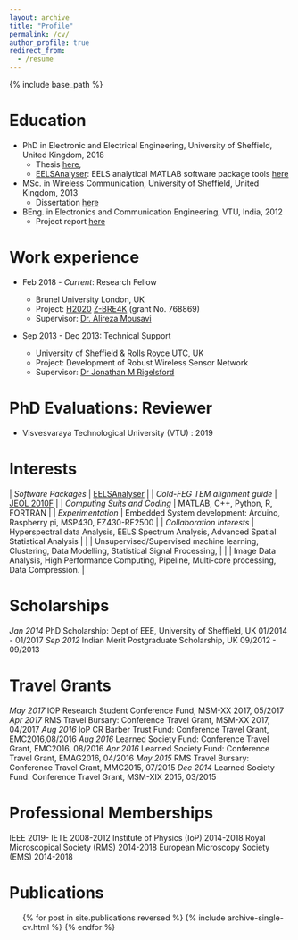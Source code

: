 ```yaml
---
layout: archive
title: "Profile"
permalink: /cv/
author_profile: true
redirect_from:
  - /resume
---
```


{% include base_path %}

Education
======
* PhD in Electronic and Electrical Engineering, University of Sheffield, United Kingdom, 2018
    * Thesis [here](/publication/PhDThesis),
    * [EELSAnalyser](https://github.com/vcangadi1/EELSAnalyser): EELS analytical MATLAB software package tools [here](https://github.com/vcangadi1/EELSAnalyser)
* MSc. in Wireless Communication, University of Sheffield, United Kingdom, 2013
    * Dissertation [here](/publication/MScDissertation)
* BEng. in Electronics and Communication Engineering, VTU, India, 2012
    * Project report [here](/publication/BEngProject)

Work experience
======
* Feb 2018 - <i>Current</i>: Research Fellow
    * Brunel University London, UK
    * Project: [H2020](https://ec.europa.eu/programmes/horizon2020/en) [Z-BRE4K](https://www.z-bre4k.eu/) (grant No. 768869)
    * Supervisor: [Dr. Alireza Mousavi](http://people.brunel.ac.uk/~emstaam/)

* Sep 2013 - Dec 2013: Technical Support
    * University of Sheffield & Rolls Royce UTC, UK
    * Project: Development of Robust Wireless Sensor Network
    * Supervisor: [Dr Jonathan M Rigelsford](https://www.sheffield.ac.uk/eee/staff/publ/jrig)

PhD Evaluations: Reviewer
======
* Visvesvaraya Technological University (VTU) : 2019

Interests
======

| <i> Software Packages </i>               | [EELSAnalyser](https://github.com/vcangadi1/EELSAnalyser)                                            |
| <i> Cold-FEG TEM alignment guide </i>    | [JEOL 2010F](https://github.com/vcangadi1/TEM_alignment_for_JEOL2010/blob/master/main.pdf)           |
| <i> Computing Suits and Coding </i>      | MATLAB, C++, Python, R, FORTRAN                                                                      |
| <i> Experimentation </i>                 | Embedded System development: Arduino, Raspberry pi, MSP430, EZ430-RF2500                             |
| <i> Collaboration Interests </i>         | Hyperspectral data Analysis, EELS Spectrum Analysis, Advanced Spatial Statistical Analysis           |
|                                          | Unsupervised/Supervised machine learning, Clustering, Data Modelling, Statistical Signal Processing, |
|                                          | Image Data Analysis, High Performance Computing, Pipeline, Multi-core processing, Data Compression.  |

                                      
Scholarships
======
<i> Jan 2014 </i> PhD Scholarship: Dept of EEE, University of Sheffield, UK 01/2014 - 01/2017
<i> Sep 2012 </i> Indian Merit Postgraduate Scholarship, UK 09/2012 - 09/2013

Travel Grants
======
<i> May 2017 </i>  IOP Research Student Conference Fund, MSM-XX 2017, 05/2017
<i> Apr 2017 </i>  RMS Travel Bursary: Conference Travel Grant, MSM-XX 2017, 04/2017
<i> Aug 2016 </i>  IoP CR Barber Trust Fund: Conference Travel Grant, EMC2016,08/2016
<i> Aug 2016 </i>  Learned Society Fund: Conference Travel Grant, EMC2016, 08/2016
<i> Apr 2016 </i>  Learned Society Fund: Conference Travel Grant, EMAG2016, 04/2016
<i> May 2015 </i>  RMS Travel Bursary: Conference Travel Grant, MMC2015, 07/2015
<i> Dec 2014 </i>  Learned Society Fund: Conference Travel Grant, MSM-XIX 2015, 03/2015

Professional Memberships
======
IEEE                              2019-
IETE                              2008-2012
Institute of Physics (IoP)        2014-2018
Royal Microscopical Society (RMS) 2014-2018
European Microscopy Society (EMS) 2014-2018

Publications
======
<ul>{% for post in site.publications reversed %}
  {% include archive-single-cv.html %}
{% endfor %}</ul>
